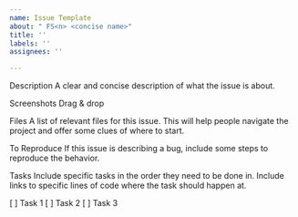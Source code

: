```yaml
---
name: Issue Template
about: " FS<n> <concise name>"
title: ''
labels: ''
assignees: ''

---
```


Description
A clear and concise description of what the issue is about.

Screenshots
Drag & drop

Files
A list of relevant files for this issue. This will help people navigate the project and offer some clues of where to start.

To Reproduce
If this issue is describing a bug, include some steps to reproduce the behavior.

Tasks
Include specific tasks in the order they need to be done in. Include links to specific lines of code where the task should happen at.

[ ] Task 1
[ ] Task 2
[ ] Task 3
